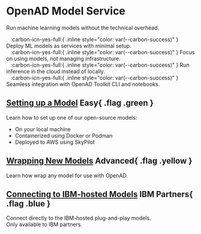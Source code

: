 # OpenAD Model Service

Run machine learning models without the technical overhead.

&nbsp;&nbsp;  :carbon-icn-yes-full:{ .inline style="color: var(--carbon-success)" } Deploy ML models as services with minimal setup.  
&nbsp;&nbsp;  :carbon-icn-yes-full:{ .inline style="color: var(--carbon-success)" } Focus on using models, not managing infrastructure.  
&nbsp;&nbsp;  :carbon-icn-yes-full:{ .inline style="color: var(--carbon-success)" } Run inference in the cloud instead of locally.  
&nbsp;&nbsp;  :carbon-icn-yes-full:{ .inline style="color: var(--carbon-success)" } Seamless integration with OpenAD Toolkit CLI and notebooks.  

## [Setting up a Model](setup.md) **Easy**{ .flag .green }
Learn how to set up one of our open-source models:

- On your local machine
- Containerized using Docker or Podman
- Deployed to AWS using SkyPilot

## [Wrapping New Models](wrapping.md) **Advanced**{ .flag .yellow }
Learn how wrap any model for use with OpenAD.


## [Connecting to IBM-hosted Models](ibm-hosted.md) **IBM Partners**{ .flag .blue }
Connect directly to the IBM-hosted plug-and-play models.  
Only available to IBM partners.
